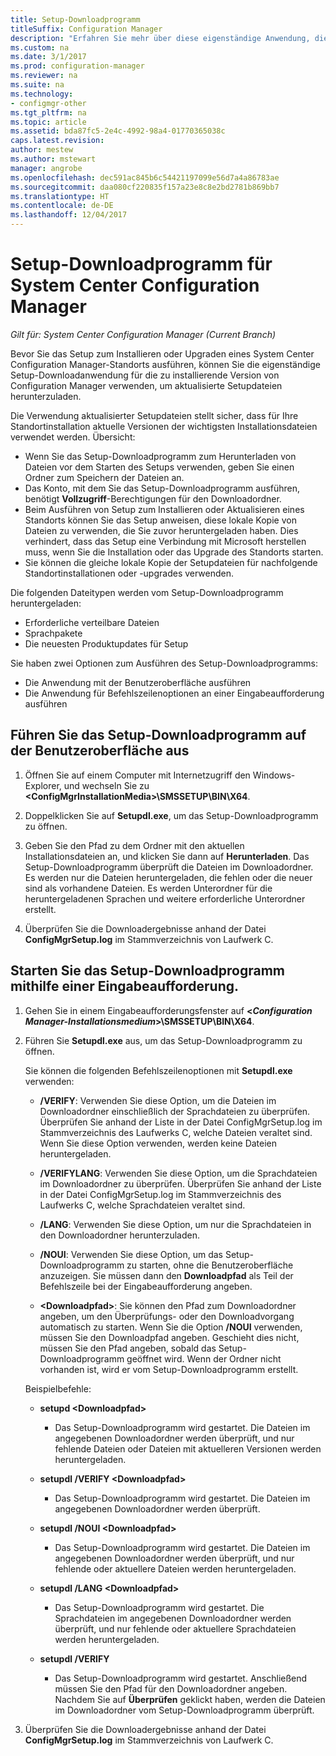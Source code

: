 ```yaml
---
title: Setup-Downloadprogramm
titleSuffix: Configuration Manager
description: "Erfahren Sie mehr über diese eigenständige Anwendung, die sicherstellen soll, dass Ihre Standortinstallation aktuelle Versionen der wichtigsten Installationsdateien verwendet."
ms.custom: na
ms.date: 3/1/2017
ms.prod: configuration-manager
ms.reviewer: na
ms.suite: na
ms.technology:
- configmgr-other
ms.tgt_pltfrm: na
ms.topic: article
ms.assetid: bda87fc5-2e4c-4992-98a4-01770365038c
caps.latest.revision: 
author: mestew
ms.author: mstewart
manager: angrobe
ms.openlocfilehash: dec591ac845b6c54421197099e56d7a4a86783ae
ms.sourcegitcommit: daa080cf220835f157a23e8c8e2bd2781b869bb7
ms.translationtype: HT
ms.contentlocale: de-DE
ms.lasthandoff: 12/04/2017
---
```

# <a name="setup-downloader-for-system-center-configuration-manager"></a>Setup-Downloadprogramm für System Center Configuration Manager

*Gilt für: System Center Configuration Manager (Current Branch)*

Bevor Sie das Setup zum Installieren oder Upgraden eines System Center Configuration Manager-Standorts ausführen, können Sie die eigenständige Setup-Downloadanwendung für die zu installierende Version von Configuration Manager verwenden, um aktualisierte Setupdateien herunterzuladen.  

Die Verwendung aktualisierter Setupdateien stellt sicher, dass für Ihre Standortinstallation aktuelle Versionen der wichtigsten Installationsdateien verwendet werden. Übersicht:   
-   Wenn Sie das Setup-Downloadprogramm zum Herunterladen von Dateien vor dem Starten des Setups verwenden, geben Sie einen Ordner zum Speichern der Dateien an.  
-   Das Konto, mit dem Sie das Setup-Downloadprogramm ausführen, benötigt **Vollzugriff**-Berechtigungen für den Downloadordner.  
-   Beim Ausführen von Setup zum Installieren oder Aktualisieren eines Standorts können Sie das Setup anweisen, diese lokale Kopie von Dateien zu verwenden, die Sie zuvor heruntergeladen haben. Dies verhindert, dass das Setup eine Verbindung mit Microsoft herstellen muss, wenn Sie die Installation oder das Upgrade des Standorts starten.  
-   Sie können die gleiche lokale Kopie der Setupdateien für nachfolgende Standortinstallationen oder -upgrades verwenden.  

Die folgenden Dateitypen werden vom Setup-Downloadprogramm heruntergeladen:  
-   Erforderliche verteilbare Dateien  
-   Sprachpakete  
-   Die neuesten Produktupdates für Setup  

Sie haben zwei Optionen zum Ausführen des Setup-Downloadprogramms:
- Die Anwendung mit der Benutzeroberfläche ausführen
- Die Anwendung für Befehlszeilenoptionen an einer Eingabeaufforderung ausführen


## <a name="run-setup-downloader-with-the-user-interface"></a>Führen Sie das Setup-Downloadprogramm auf der Benutzeroberfläche aus  

1.  Öffnen Sie auf einem Computer mit Internetzugriff den Windows-Explorer, und wechseln Sie zu **&lt;ConfigMgrInstallationMedia\>\SMSSETUP\BIN\X64**.  

2.  Doppelklicken Sie auf **Setupdl.exe**, um das Setup-Downloadprogramm zu öffnen.   

3. Geben Sie den Pfad zu dem Ordner mit den aktuellen Installationsdateien an, und klicken Sie dann auf **Herunterladen**. Das Setup-Downloadprogramm überprüft die Dateien im Downloadordner. Es werden nur die Dateien heruntergeladen, die fehlen oder die neuer sind als vorhandene Dateien. Es werden Unterordner für die heruntergeladenen Sprachen und weitere erforderliche Unterordner erstellt.  

4.  Überprüfen Sie die Downloadergebnisse anhand der Datei **ConfigMgrSetup.log** im Stammverzeichnis von Laufwerk C.  

## <a name="run-setup-downloader-from-a-command-prompt"></a>Starten Sie das Setup-Downloadprogramm mithilfe einer Eingabeaufforderung.  

1.  Gehen Sie in einem Eingabeaufforderungsfenster auf **&lt;*Configuration Manager-Installationsmedium*\>\SMSSETUP\BIN\X64**.   

2.  Führen Sie **Setupdl.exe** aus, um das Setup-Downloadprogramm zu öffnen.

    Sie können die folgenden Befehlszeilenoptionen mit **Setupdl.exe** verwenden:   

    -   **/VERIFY**: Verwenden Sie diese Option, um die Dateien im Downloadordner einschließlich der Sprachdateien zu überprüfen. Überprüfen Sie anhand der Liste in der Datei ConfigMgrSetup.log im Stammverzeichnis des Laufwerks C, welche Dateien veraltet sind. Wenn Sie diese Option verwenden, werden keine Dateien heruntergeladen.  

    -   **/VERIFYLANG**: Verwenden Sie diese Option, um die Sprachdateien im Downloadordner zu überprüfen. Überprüfen Sie anhand der Liste in der Datei ConfigMgrSetup.log im Stammverzeichnis des Laufwerks C, welche Sprachdateien veraltet sind.

    -   **/LANG**: Verwenden Sie diese Option, um nur die Sprachdateien in den Downloadordner herunterzuladen.  

    -   **/NOUI**: Verwenden Sie diese Option, um das Setup-Downloadprogramm zu starten, ohne die Benutzeroberfläche anzuzeigen. Sie müssen dann den **Downloadpfad** als Teil der Befehlszeile bei der Eingabeaufforderung angeben.  

    -   **&lt;Downloadpfad\>**: Sie können den Pfad zum Downloadordner angeben, um den Überprüfungs- oder den Downloadvorgang automatisch zu starten. Wenn Sie die Option **/NOUI** verwenden, müssen Sie den Downloadpfad angeben. Geschieht dies nicht, müssen Sie den Pfad angeben, sobald das Setup-Downloadprogramm geöffnet wird. Wenn der Ordner nicht vorhanden ist, wird er vom Setup-Downloadprogramm erstellt.  

    Beispielbefehle:

    -   **setupd &lt;Downloadpfad\>**  

        -   Das Setup-Downloadprogramm wird gestartet. Die Dateien im angegebenen Downloadordner werden überprüft, und nur fehlende Dateien oder Dateien mit aktuelleren Versionen werden heruntergeladen.     

    -   **setupdl /VERIFY &lt;Downloadpfad\>**  

        -   Das Setup-Downloadprogramm wird gestartet. Die Dateien im angegebenen Downloadordner werden überprüft.  

    -   **setupdl /NOUI &lt;Downloadpfad\>**  

        -   Das Setup-Downloadprogramm wird gestartet. Die Dateien im angegebenen Downloadordner werden überprüft, und nur fehlende oder aktuellere Dateien werden heruntergeladen.  

    -   **setupdl /LANG &lt;Downloadpfad\>**  

        -   Das Setup-Downloadprogramm wird gestartet. Die Sprachdateien im angegebenen Downloadordner werden überprüft, und nur fehlende oder aktuellere Sprachdateien werden heruntergeladen.  

    -   **setupdl /VERIFY**  

        -   Das Setup-Downloadprogramm wird gestartet. Anschließend müssen Sie den Pfad für den Downloadordner angeben. Nachdem Sie auf **Überprüfen** geklickt haben, werden die Dateien im Downloadordner vom Setup-Downloadprogramm überprüft.  

3.  Überprüfen Sie die Downloadergebnisse anhand der Datei **ConfigMgrSetup.log** im Stammverzeichnis von Laufwerk C.
